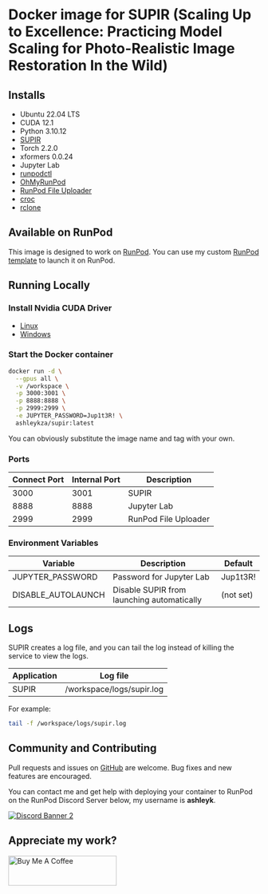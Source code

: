 # Docker image for SUPIR (Scaling Up to Excellence: Practicing Model Scaling for Photo-Realistic Image Restoration In the Wild)

## Installs

* Ubuntu 22.04 LTS
* CUDA 12.1
* Python 3.10.12
* [SUPIR](
  https://github.com/Fanghua-Yu/SUPIR)
* Torch 2.2.0
* xformers 0.0.24
* Jupyter Lab
* [runpodctl](https://github.com/runpod/runpodctl)
* [OhMyRunPod](https://github.com/kodxana/OhMyRunPod)
* [RunPod File Uploader](https://github.com/kodxana/RunPod-FilleUploader)
* [croc](https://github.com/schollz/croc)
* [rclone](https://rclone.org/)

## Available on RunPod

This image is designed to work on [RunPod](https://runpod.io?ref=2xxro4sy).
You can use my custom [RunPod template](
https://runpod.io/gsc?template=gpsiphjvvd&ref=2xxro4sy)
to launch it on RunPod.

## Running Locally

### Install Nvidia CUDA Driver

- [Linux](https://docs.nvidia.com/cuda/cuda-installation-guide-linux/index.html)
- [Windows](https://docs.nvidia.com/cuda/cuda-installation-guide-microsoft-windows/index.html)

### Start the Docker container

```bash
docker run -d \
  --gpus all \
  -v /workspace \
  -p 3000:3001 \
  -p 8888:8888 \
  -p 2999:2999 \
  -e JUPYTER_PASSWORD=Jup1t3R! \
  ashleykza/supir:latest
```

You can obviously substitute the image name and tag with your own.

### Ports

| Connect Port | Internal Port | Description          |
|--------------|---------------|----------------------|
| 3000         | 3001          | SUPIR                |
| 8888         | 8888          | Jupyter Lab          |
| 2999         | 2999          | RunPod File Uploader |

### Environment Variables

| Variable           | Description                                | Default   |
|--------------------|--------------------------------------------|-----------|
| JUPYTER_PASSWORD   | Password for Jupyter Lab                   | Jup1t3R!  |
| DISABLE_AUTOLAUNCH | Disable SUPIR from launching automatically | (not set) |

## Logs

SUPIR creates a log file, and you can tail the log instead of
killing the service to view the logs.

| Application | Log file                  |
|-------------|---------------------------|
| SUPIR       | /workspace/logs/supir.log |

For example:

```bash
tail -f /workspace/logs/supir.log
```

## Community and Contributing

Pull requests and issues on [GitHub](https://github.com/ashleykleynhans/supir-docker)
are welcome. Bug fixes and new features are encouraged.

You can contact me and get help with deploying your container
to RunPod on the RunPod Discord Server below,
my username is **ashleyk**.

<a target="_blank" href="https://discord.gg/pJ3P2DbUUq">![Discord Banner 2](https://discordapp.com/api/guilds/912829806415085598/widget.png?style=banner2)</a>

## Appreciate my work?

<a href="https://www.buymeacoffee.com/ashleyk" target="_blank"><img src="https://cdn.buymeacoffee.com/buttons/v2/default-yellow.png" alt="Buy Me A Coffee" style="height: 60px !important;width: 217px !important;" ></a>

